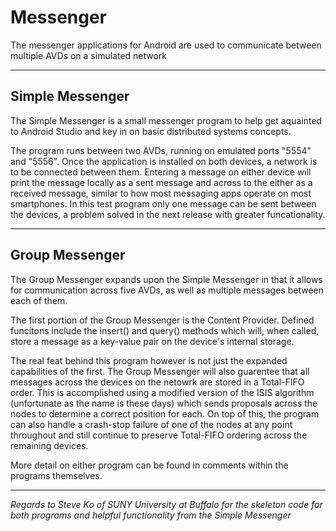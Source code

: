# Messenger
The messenger applications for Android are used to communicate between multiple AVDs on a simulated network

---

## Simple Messenger
The Simple Messenger is a small messenger program to help get aquainted to Android Studio and key in on basic distributed systems concepts.

The program runs between two AVDs, running on emulated ports "5554" and "5556". Once the application is installed on both devices, a network is to be connected between them. Entering a message on either device will print the message locally as a sent message and across to the either as a received message, similar to how most messaging apps operate on most smartphones.
In this test program only one message can be sent between the devices, a problem solved in the next release with greater funcationality.

---

## Group Messenger
The Group Messenger expands upon the Simple Messenger in that it allows for communication across five AVDs, as well as multiple messages between each of them.

The first portion of the Group Messenger is the Content Provider. Defined funcitons include the insert() and query() methods which will, when called, store a message as a key-value pair on the device's internal storage.

The real feat behind this program however is not just the expanded capabilities of the first. The Group Messenger will also guarentee that all messages across the devices on the netowrk are stored in a Total-FIFO order. This is accomplished using a modified version of the ISIS algorithm (unfortunate as the name is these days) which sends proposals across the nodes to determine a correct position for each. On top of this, the program can also handle a crash-stop failure of one of the nodes at any point throughout and still continue to preserve Total-FIFO ordering across the remaining devices.

More detail on either program can be found in comments within the programs themselves.

---

*Regards to Steve Ko of SUNY University at Buffalo for the skeleton code for both programs and helpful functionality from the Simple Messenger*
